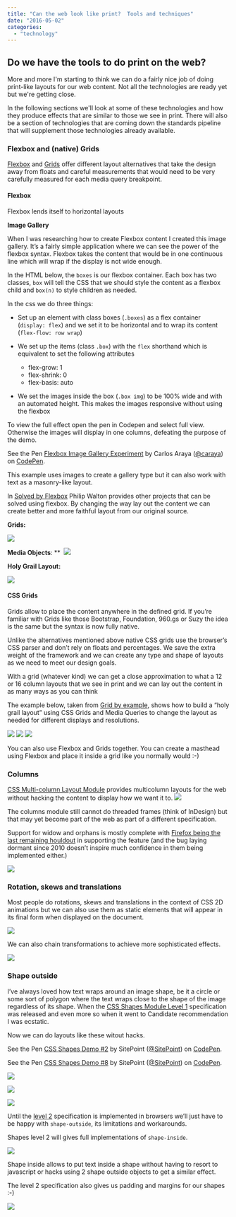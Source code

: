 ```yaml
---
title: "Can the web look like print?  Tools and techniques"
date: "2016-05-02"
categories: 
  - "technology"
---
```


## Do we have the tools to do print on the web?

More and more I'm starting to think we can do a fairly nice job of doing print-like layouts for our web content. Not all the technologies are ready yet but we're getting close.

In the following sections we'll look at some of these technologies and how they produce effects that are similar to those we see in print. There will also be a section of technologies that are coming down the standards pipeline that will supplement those technologies already available.

### Flexbox and (native) Grids

[Flexbox](https://publishing-project.rivendellweb.net/new-in-the-css-horizon-css-flexbox/) and [Grids](https://publishing-project.rivendellweb.net/new-in-the-css-horizon-native-css-grids/) offer different layout alternatives that take the design away from floats and careful measurements that would need to be very carefully measured for each media query breakpoint.

#### Flexbox

Flexbox lends itself to horizontal layouts

**Image Gallery**

When I was researching how to create Flexbox content I created this image gallery. It’s a fairly simple application where we can see the power of the flexbox syntax. Flexbox takes the content that would be in one continuous line which will wrap if the display is not wide enough.

In the HTML below, the `boxes` is our flexbox container. Each box has two classes, `box` will tell the CSS that we should style the content as a flexbox child and `box(n)` to style children as needed.

In the css we do three things:

- Set up an element with class boxes (`.boxes`) as a flex container (`display: flex`) and we set it to be horizontal and to wrap its content (`flex-flow: row wrap`)
- We set up the items (class `.box`) with the `flex` shorthand which is equivalent to set the following attributes
    
    - flex-grow: 1
    - flex-shrink: 0
    - flex-basis: auto
- We set the images inside the box (`.box img`) to be 100% wide and with an automated height. This makes the images responsive without using the flexbox

To view the full effect open the pen in Codepen and select full view. Otherwise the images will display in one columns, defeating the purpose of the demo.

<p data-height="480" data-theme-id="2039" data-slug-hash="NGoWKM" data-default-tab="result" data-user="caraya" class="codepen">See the Pen <a href="http://codepen.io/caraya/pen/NGoWKM/">Flexbox Image Gallery Experiment</a> by Carlos Araya (<a href="http://codepen.io/caraya">@caraya</a>) on <a href="http://codepen.io">CodePen</a>.</p>

<script async src="//assets.codepen.io/assets/embed/ei.js"></script>

This example uses images to create a gallery type but it can also work with text as a masonry-like layout.

In [Solved by Flexbox](http://philipwalton.github.io/solved-by-flexbox/) Philip Walton provides other projects that can be solved using flexbox. By changing the way lay out the content we can create better and more faithful layout from our original source.

**Grids:**

![](https://philipwalton.github.io/solved-by-flexbox/images/grids.jpg)

**Media Objects**: \*\*  ![](https://philipwalton.github.io/solved-by-flexbox/images/media-object.jpg)

**Holy Grail Layout:**

![](https://philipwalton.github.io/solved-by-flexbox/images/holy-grail.jpg)

#### CSS Grids

Grids allow to place the content anywhere in the defined grid. If you’re familiar with Grids like those Bootstrap, Foundation, 960.gs or Suzy the idea is the same but the syntax is now fully native.

Unlike the alternatives mentioned above native CSS grids use the browser’s CSS parser and don’t rely on floats and percentages. We save the extra weight of the framework and we can create any type and shape of layouts as we need to meet our design goals.

With a grid (whatever kind) we can get a close approximation to what a 12 or 16 column layouts that we see in print and we can lay out the content in as many ways as you can think

The example below, taken from [Grid by example](http://gridbyexample.com/), shows how to build a “holy grail layout” using CSS Grids and Media Queries to change the layout as needed for different displays and resolutions.

![](//gridbyexample.com/examples/images/layout2.png) ![](//gridbyexample.com/examples/images/layout2-2.png) ![](//gridbyexample.com/examples/images/layout2-3.png)

You can also use Flexbox and Grids together. You can create a masthead using Flexbox and place it inside a grid like you normally would :-)

### Columns

[CSS Multi-column Layout Module](https://www.w3.org/TR/css3-multicol/) provides multicolumn layouts for the web without hacking the content to display how we want it to. ![](//lh6.ggpht.com/-cayteA5dLsI/U-oidf964WI/AAAAAAAAL78/TsLGxObMXjU/CSS-columns-Chrome-arbitrary-breaks.png?imgmax=1000)

The columns module still cannot do threaded frames (think of InDesign) but that may yet become part of the web as part of a different specification.

Support for widow and orphans is mostly complete with [Firefox being the last remaining houldout](https://bugzilla.mozilla.org/show_bug.cgi?id=137367) in supporting the feature (and the bug laying dormant since 2010 doesn’t inspire much confidence in them being implemented either.)

![](//codropspz.tympanus.netdna-cdn.com/codrops/wp-content/uploads/2014/11/orphans-example-columns.jpg)

### Rotation, skews and translations

Most people do rotations, skews and translations in the context of CSS 2D animations but we can also use them as static elements that will appear in its final form when displayed on the document.

![](https://developer.apple.com/library/safari/documentation/InternetWeb/Conceptual/SafariVisualEffectsProgGuide/Art/2drotation.png)

We can also chain transformations to achieve more sophisticated effects.

![](https://www.w3.org/TR/2011/WD-css3-2d-transforms-20111215/compound_transform.png)

### Shape outside

I’ve always loved how text wraps around an image shape, be it a circle or some sort of polygon where the text wraps close to the shape of the image regardless of its shape. When the [CSS Shapes Module Level 1](https://www.w3.org/TR/css-shapes-1/) specification was released and even more so when it went to Candidate recommendation I was ecstatic.

Now we can do layouts like these witout hacks.

<p data-height="388" data-theme-id="2039" data-slug-hash="LskqC" data-default-tab="result" data-user="SitePoint" class="codepen">See the Pen <a href="http://codepen.io/SitePoint/pen/LskqC/">CSS Shapes Demo #2</a> by SitePoint (<a href="http://codepen.io/SitePoint">@SitePoint</a>) on <a href="http://codepen.io">CodePen</a>.</p>

<script async src="//assets.codepen.io/assets/embed/ei.js"></script>

<p data-height="456" data-theme-id="2039" data-slug-hash="KyjiB" data-default-tab="result" data-user="SitePoint" class="codepen">See the Pen <a href="http://codepen.io/SitePoint/pen/KyjiB/">CSS Shapes Demo #8</a> by SitePoint (<a href="http://codepen.io/SitePoint">@SitePoint</a>) on <a href="http://codepen.io">CodePen</a>.</p>

<script async src="//assets.codepen.io/assets/embed/ei.js"></script>

![](https://sarasoueidan.com/demos/css-shapes-layouts/demo-1/images/demo-screenshot.jpg)

![](https://sarasoueidan.com/demos/css-shapes-layouts/demo-4/images/demo-screenshot.jpg)

![](https://sarasoueidan.com/images/multicolumn-shapes.png)

Until the [level 2](https://drafts.csswg.org/css-shapes-2/) specification is implemented in browsers we’ll just have to be happy with `shape-outside`, its limitations and workarounds.

Shapes level 2 will gives full implementations of `shape-inside`.

![](//blogs.adobe.com/webplatform/files/2014/05/ersatz-demo-screenshot.png)

Shape inside allows to put text inside a shape without having to resort to javascript or hacks using 2 shape outside objects to get a similar effect.

The level 2 specification also gives us padding and margins for our shapes :-)

![](//www.vanseodesign.com/blog/wp-content/uploads/2013/08/polygon.png)
